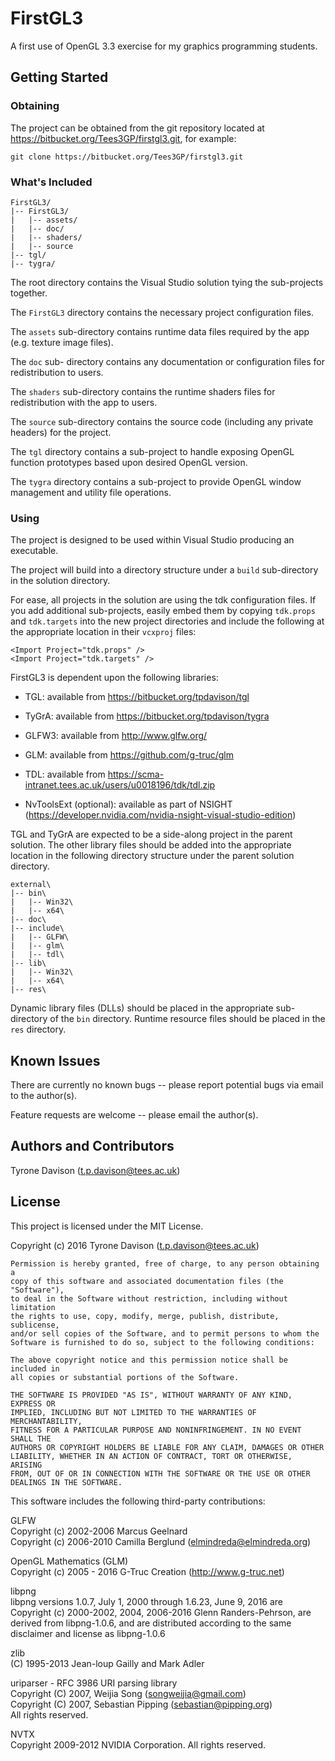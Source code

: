 # FirstGL3

A first use of OpenGL 3.3 exercise for my graphics programming students.

## Getting Started

### Obtaining

The project can be obtained from the git repository located at
https://bitbucket.org/Tees3GP/firstgl3.git, for example:

```
git clone https://bitbucket.org/Tees3GP/firstgl3.git
```

### What's Included

```
FirstGL3/
|-- FirstGL3/
|   |-- assets/
|   |-- doc/
|   |-- shaders/
|   |-- source
|-- tgl/
|-- tygra/
```

The root directory contains the Visual Studio solution tying the sub-projects
together.

The `FirstGL3` directory contains the necessary project configuration
files.

The `assets` sub-directory contains runtime data files required by the app
(e.g. texture image files).

The `doc` sub- directory contains any documentation or configuration files for
redistribution to users.

The `shaders` sub-directory contains the runtime shaders files for
redistribution with the app to users.

The `source` sub-directory contains the source code (including any private
headers) for the project.

The `tgl` directory contains a sub-project to handle exposing OpenGL function
prototypes based upon desired OpenGL version.

The `tygra` directory contains a sub-project to provide OpenGL window
management and utility file operations.

### Using

The project is designed to be used within Visual Studio producing an
executable.

The project will build into a directory structure under a `build` sub-directory
in the solution directory.

For ease, all projects in the solution are using the tdk configuration files.
If you add additional sub-projects, easily embed them by copying `tdk.props`
and `tdk.targets` into the new project directories and include the following
at the appropriate location in their `vcxproj` files:

```
<Import Project="tdk.props" />
<Import Project="tdk.targets" />
```

FirstGL3 is dependent upon the following libraries:

* TGL: available from https://bitbucket.org/tpdavison/tgl

* TyGrA: available from https://bitbucket.org/tpdavison/tygra

* GLFW3: available from http://www.glfw.org/

* GLM: available from https://github.com/g-truc/glm

* TDL: available from https://scma-intranet.tees.ac.uk/users/u0018196/tdk/tdl.zip

* NvToolsExt (optional): available as part of NSIGHT (https://developer.nvidia.com/nvidia-nsight-visual-studio-edition)

TGL and TyGrA are expected to be a side-along project in the parent solution.
The other library files should be added into the appropriate location in the
following directory structure under the parent solution directory.

```
external\
|-- bin\
|   |-- Win32\
|   |-- x64\
|-- doc\
|-- include\
|   |-- GLFW\
|   |-- glm\
|   |-- tdl\
|-- lib\
|   |-- Win32\
|   |-- x64\
|-- res\
```

Dynamic library files (DLLs) should be placed in the appropriate sub-directory
of the `bin` directory.  Runtime resource files should be placed in the `res`
directory.

## Known Issues

There are currently no known bugs -- please report potential bugs via email
to the author(s).

Feature requests are welcome -- please email the author(s).

## Authors and Contributors

Tyrone Davison (<t.p.davison@tees.ac.uk>)

## License

This project is licensed under the MIT License.

Copyright (c) 2016 Tyrone Davison (<t.p.davison@tees.ac.uk>)

```
Permission is hereby granted, free of charge, to any person obtaining a
copy of this software and associated documentation files (the "Software"),
to deal in the Software without restriction, including without limitation
the rights to use, copy, modify, merge, publish, distribute, sublicense,
and/or sell copies of the Software, and to permit persons to whom the
Software is furnished to do so, subject to the following conditions:

The above copyright notice and this permission notice shall be included in
all copies or substantial portions of the Software.

THE SOFTWARE IS PROVIDED "AS IS", WITHOUT WARRANTY OF ANY KIND, EXPRESS OR
IMPLIED, INCLUDING BUT NOT LIMITED TO THE WARRANTIES OF MERCHANTABILITY,
FITNESS FOR A PARTICULAR PURPOSE AND NONINFRINGEMENT. IN NO EVENT SHALL THE
AUTHORS OR COPYRIGHT HOLDERS BE LIABLE FOR ANY CLAIM, DAMAGES OR OTHER
LIABILITY, WHETHER IN AN ACTION OF CONTRACT, TORT OR OTHERWISE, ARISING
FROM, OUT OF OR IN CONNECTION WITH THE SOFTWARE OR THE USE OR OTHER
DEALINGS IN THE SOFTWARE.
```

This software includes the following third-party contributions:

GLFW  
Copyright (c) 2002-2006 Marcus Geelnard  
Copyright (c) 2006-2010 Camilla Berglund (<elmindreda@elmindreda.org>)

OpenGL Mathematics (GLM)  
Copyright (c) 2005 - 2016 G-Truc Creation (http://www.g-truc.net)

libpng  
libpng versions 1.0.7, July 1, 2000 through 1.6.23, June 9, 2016 are  
Copyright (c) 2000-2002, 2004, 2006-2016 Glenn Randers-Pehrson, are  
derived from libpng-1.0.6, and are distributed according to the same  
disclaimer and license as libpng-1.0.6

zlib  
(C) 1995-2013 Jean-loup Gailly and Mark Adler

uriparser - RFC 3986 URI parsing library  
Copyright (C) 2007, Weijia Song (<songweijia@gmail.com>)  
Copyright (C) 2007, Sebastian Pipping (<sebastian@pipping.org>)  
All rights reserved.

NVTX  
Copyright 2009-2012  NVIDIA Corporation.  All rights reserved.
